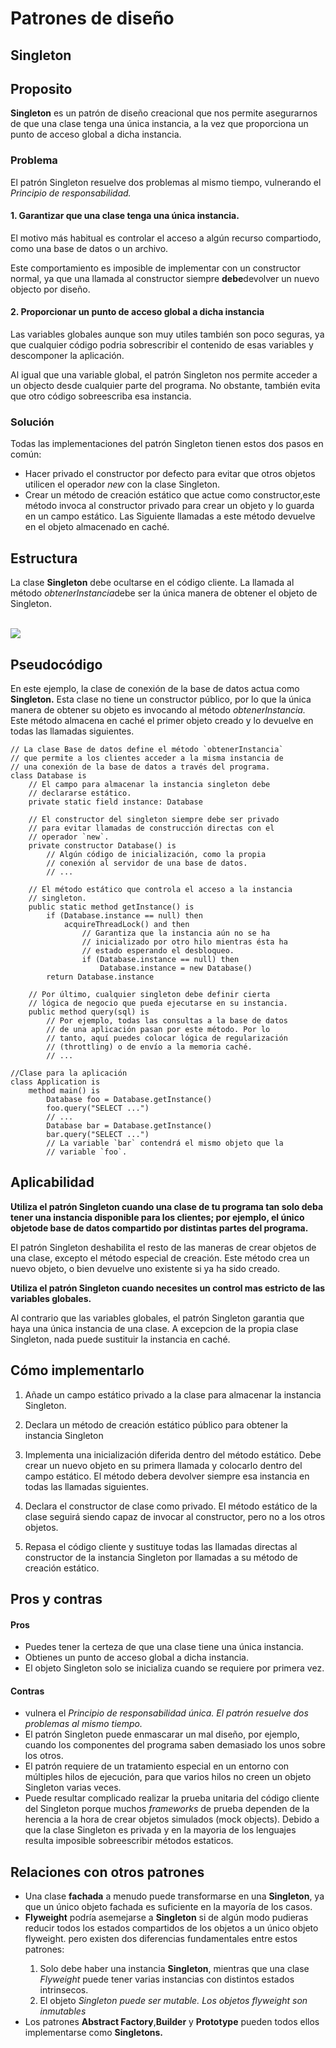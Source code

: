 <h1>Patrones de diseño</h1>

<h2>Singleton</h2>

## Proposito

<p><b>Singleton</b> es un patrón de diseño creacional que nos permite asegurarnos de que una clase tenga una única instancia, a la vez que proporciona un punto de acceso global a dicha instancia.</p>

<h3>Problema</h3>

<p>El patrón Singleton resuelve dos problemas al mismo tiempo, vulnerando el <i>Principio de responsabilidad.</i></p>

<h4>1. Garantizar que una clase tenga una única instancia.</h4>

<p>El motivo más habitual es controlar el acceso a algún recurso compartiodo, como una base de datos o un archivo.</p>

<p>Este comportamiento es imposible de implementar con un constructor normal, ya que una llamada al constructor siempre <b>debe</b>devolver un nuevo objecto por diseño.</p>

<h4>2. Proporcionar un punto de acceso global a dicha instancia</h4>

<p>Las variables globales aunque son muy utiles también son poco seguras, ya que cualquier código podria sobrescribir el contenido de esas variables y descomponer la aplicación.</p>

<p>Al igual que una variable global, el patrón Singleton nos permite acceder a un objecto desde cualquier parte del programa. No obstante, también evita que otro código sobreescriba esa instancia.</p>

<h3>Solución</h3>
<p>Todas las implementaciones del patrón Singleton tienen estos dos pasos en común:</p>
<ul>
    <li>Hacer privado el constructor por defecto para evitar que otros objetos utilicen el operador <i>new</i> con la clase Singleton.</li>
    <li>Crear un método de creación estático que actue como constructor,este método invoca al constructor privado para crear un objeto y lo guarda en un campo estático. Las Siguiente llamadas a este método devuelve en el objeto almacenado en caché.</li>
</ul>

## Estructura

<p>La clase <b>Singleton</b> debe ocultarse en el código cliente. La llamada al método <i>obtenerInstancia</i>debe ser la única manera de obtener el objeto de Singleton.</p>
</br>
<img src = "https://refactoring.guru/images/patterns/diagrams/singleton/structure-es-indexed.png">

## Pseudocódigo

<p>En este ejemplo, la clase de conexión de la base de datos actua como <b>Singleton.</b> Esta clase no tiene un constructor público, por lo que la única manera de obtener su objeto es invocando al método <i>obtenerInstancia.</i> Este método almacena en caché el primer objeto creado y lo devuelve en todas las llamadas siguientes.</p>


    // La clase Base de datos define el método `obtenerInstancia`
    // que permite a los clientes acceder a la misma instancia de
    // una conexión de la base de datos a través del programa.
    class Database is
        // El campo para almacenar la instancia singleton debe
        // declararse estático.
        private static field instance: Database

        // El constructor del singleton siempre debe ser privado
        // para evitar llamadas de construcción directas con el
        // operador `new`.
        private constructor Database() is
            // Algún código de inicialización, como la propia
            // conexión al servidor de una base de datos.
            // ...

        // El método estático que controla el acceso a la instancia
        // singleton.
        public static method getInstance() is
            if (Database.instance == null) then
                acquireThreadLock() and then
                    // Garantiza que la instancia aún no se ha
                    // inicializado por otro hilo mientras ésta ha
                    // estado esperando el desbloqueo.
                    if (Database.instance == null) then
                        Database.instance = new Database()
            return Database.instance

        // Por último, cualquier singleton debe definir cierta
        // lógica de negocio que pueda ejecutarse en su instancia.
        public method query(sql) is
            // Por ejemplo, todas las consultas a la base de datos
            // de una aplicación pasan por este método. Por lo
            // tanto, aquí puedes colocar lógica de regularización
            // (throttling) o de envío a la memoria caché.
            // ...

    //Clase para la aplicación
    class Application is
        method main() is
            Database foo = Database.getInstance()
            foo.query("SELECT ...")
            // ...
            Database bar = Database.getInstance()
            bar.query("SELECT ...")
            // La variable `bar` contendrá el mismo objeto que la
            // variable `foo`.

## Aplicabilidad

<p><b>Utiliza el patrón Singleton cuando una clase de tu programa tan solo deba tener una instancia disponible para los clientes; por ejemplo, el único objetode base de datos compartido por distintas partes del programa.</b></p>

<p>El patrón Singleton deshabilita el resto de las maneras de crear objetos de una clase, excepto el método especial de creación. Este método crea un nuevo objeto, o bien devuelve uno existente si ya ha sido creado.</p>

<p><b>Utiliza el patrón Singleton cuando necesites un control mas estricto de las variables globales.</b></p>

<p>Al contrario que las variables globales, el patrón Singleton garantia que haya una única instancia de una clase. A excepcion de la propia clase Singleton, nada puede sustituir la instancia en caché.</p>

## Cómo implementarlo

<ol>
    <li>
        <p>Añade un campo estático privado a la clase para almacenar la instancia Singleton.</p>
    </li>
    <li>
        <p>Declara un método de creación estático público para obtener la instancia Singleton</p>
    </li>
    <li>
        <p>Implementa una inicialización diferida dentro del método estático. Debe crear un nuevo objeto en su primera llamada y colocarlo dentro del campo estático. El método debera devolver siempre esa instancia en todas las llamadas siguientes.</p>
    </li>
    <li>
        <p>Declara el constructor de clase como privado. El método estático de la clase seguirá siendo capaz de invocar al constructor, pero no a los otros objetos.</p>
    </li>
    <li>
        <p>Repasa el código cliente y sustituye todas las llamadas directas al constructor de la instancia Singleton por llamadas a su método de creación estático.</p>
    </li>
</ol>

## Pros y contras

<h4>Pros</h4>
<ul>
    <li>Puedes tener la certeza de que una clase tiene una única instancia.</li>
    <li>Obtienes un punto de acceso global a dicha instancia.</li>
    <li>El objeto Singleton solo se inicializa cuando se requiere por primera vez.</li>
</ul>
<h4>Contras</h4>
<ul>
    <li>vulnera el <i>Principio de responsabilidad única. El patrón resuelve dos problemas al mismo tiempo.</i></li>
    <li>El patrón Singleton puede enmascarar un mal diseño, por ejemplo, cuando los componentes del programa saben demasiado los unos sobre los otros.</li>
    <li>El patrón requiere de un tratamiento especial en un entorno con múltiples hilos de ejecución, para que varios hilos no creen un objeto Singleton varias veces.</li>
    <li>Puede resultar complicado realizar la prueba unitaria del código cliente del Singleton porque muchos <i>frameworks</i> de prueba dependen de la herencia a la hora de crear objetos simulados (mock objects). Debido a que la clase Singleton es privada y en la mayoria de los lenguajes resulta imposible sobreescribir métodos estaticos.</li>
</ul>
</div>

## Relaciones con otros patrones
<ul>
    <li>Una clase <b>fachada</b> a menudo puede transformarse en una <b>Singleton</b>, ya que un único objeto fachada es suficiente en la mayoría de los casos.</li>
    <li><b>Flyweight</b> podría asemejarse a <b>Singleton</b> si de algún modo pudieras reducir todos los estados compartidos de los objetos a un único objeto flyweight. pero existen dos diferencias fundamentales entre estos patrones:</li>
<ol start ="1">
    <li>Solo debe haber una instancia <b>Singleton</b>, mientras que una clase <i>Flyweight</i> puede tener varias instancias con distintos estados intrinsecos.</li>
    <li>El objeto <i>Singleton puede ser mutable. Los objetos flyweight son inmutables</i></li>
</ol>
    <li>Los patrones <b>Abstract Factory</b>,<b>Builder</b> y <b>Prototype</b> pueden todos ellos implementarse como <b>Singletons.</b></li>
</ul>

